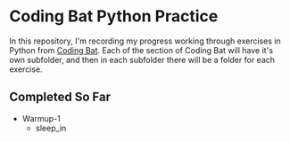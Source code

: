 # Coding Bat Python Practice

In this repository, I'm recording my progress working through exercises in Python from [Coding Bat](https://codingbat.com/python). Each of the section of Coding Bat will have it's own subfolder, and then in each subfolder there will be a folder for each exercise.

## Completed So Far

* Warmup-1
  * sleep_in

